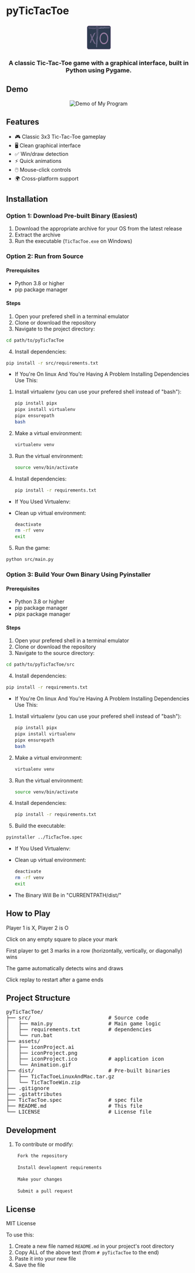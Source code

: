 # pyTicTacToe

### <div align="center"> <img src="./assets/iconProject.png" alt="Tic-Tac-Toe" width="65"> </div>

### <p align="center">A classic Tic-Tac-Toe game with a graphical interface, built in Python using Pygame. </p>

## Demo

<div align="center">
  <img src="./assets/Animation.gif" alt="Demo of My Program" width="400">
</div>

## Features

- 🎮 Classic 3x3 Tic-Tac-Toe gameplay
- 🖥️ Clean graphical interface
- ✅ Win/draw detection
- ⚡ Quick animations
- 🖱️ Mouse-click controls
- 🌍 Cross-platform support

## Installation

### Option 1: Download Pre-built Binary (Easiest)

1. Download the appropriate archive for your OS from the latest release
2. Extract the archive
3. Run the executable (`TicTacToe.exe` on Windows)

### Option 2: Run from Source

#### Prerequisites
- Python 3.8 or higher
- pip package manager

#### Steps
1. Open your prefered shell in a terminal emulator
2. Clone or download the repository
3. Navigate to the project directory:
```bash
cd path/to/pyTicTacToe
```

4. Install dependencies:
```bash
pip install -r src/requirements.txt
```

* If You're On linux And You're Having A Problem Installing Dependencies Use This:
 1. Install virtualenv (you can use your prefered shell instead of "bash"):
    ```bash
    pip install pipx
    pipx install virtualenv
    pipx ensurepath
    bash
    ```
 2. Make a virtual environment:
    ```bash
    virtualenv venv
    ```
 3. Run the virtual environment:
    ```bash
    source venv/bin/activate
    ```
 4. Install dependencies:
    ```bash
    pip install -r requirements.txt
    ```

* If You Used Virtualenv:
 - Clean up virtual environment:
    ```bash
    deactivate
    rm -rf venv
    exit
    ```

5. Run the game:
```bash
python src/main.py
```


### Option 3: Build Your Own Binary Using Pyinstaller

#### Prerequisites
- Python 3.8 or higher
- pip package manager
- pipx package manager

#### Steps
1. Open your prefered shell in a terminal emulator
2. Clone or download the repository
3. Navigate to the source directory:
```bash
cd path/to/pyTicTacToe/src
```

4. Install dependencies:
```bash
pip install -r requirements.txt
```

* If You're On linux And You're Having A Problem Installing Dependencies Use This:
 1. Install virtualenv (you can use your prefered shell instead of "bash"):
    ```bash
    pip install pipx
    pipx install virtualenv
    pipx ensurepath
    bash
    ```
 2. Make a virtual environment:
    ```bash
    virtualenv venv
    ```
 3. Run the virtual environment:
    ```bash
    source venv/bin/activate
    ```
 4. Install dependencies:
    ```bash
    pip install -r requirements.txt
    ```

5. Build the executable:
```bash
pyinstaller ../TicTacToe.spec
```

* If You Used Virtualenv:
 - Clean up virtual environment:
    ```bash
    deactivate
    rm -rf venv
    exit
    ```

* The Binary Will Be in "CURRENTPATH/dist/"

## How to Play

Player 1 is X, Player 2 is O

Click on any empty square to place your mark

First player to get 3 marks in a row (horizontally, vertically, or diagonally) wins

The game automatically detects wins and draws

Click replay to restart after a game ends

## Project Structure

<pre>
pyTicTacToe/
├── src/                         # Source code
│   ├── main.py                  # Main game logic
│   ├── requirements.txt         # dependencies
│   └── run.bat
├── assets/
│   ├── iconProject.ai 
│   ├── iconProject.png 
│   ├── iconProject.ico          # application icon
│   └── Animation.gif
├── dist/                        # Pre-built binaries
│   ├── TicTacToeLinuxAndMac.tar.gz
│   └── TicTacToeWin.zip
├── .gitignore
├── .gitattributes
├── TicTacToe.spec               # spec file
├── README.md                    # This file
└── LICENSE                      # License file
</pre>

## Development

1. To contribute or modify:

        Fork the repository

        Install development requirements

        Make your changes

        Submit a pull request

## License

MIT License

To use this:
1. Create a new file named `README.md` in your project's root directory
2. Copy ALL of the above text (from `# pyTicTacToe` to the end)
3. Paste it into your new file
4. Save the file
